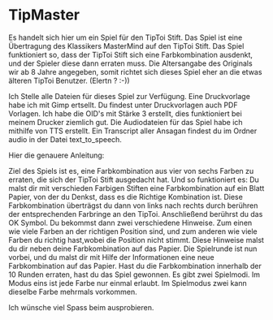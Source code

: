# TipMaster

Es handelt sich hier um ein Spiel für den TipToi Stift. 
Das Spiel ist eine Übertragung des Klassikers MasterMind auf den TipToi Stift. Das Spiel funktioniert so, dass der TipToi Stift sich eine Farbkombination ausdenkt, und der Spieler diese dann erraten muss. Die Altersangabe des Originals wir ab 8 Jahre angegeben, somit richtet sich dieses Spiel eher an die etwas älteren TipToi Benutzer. (Elertn ? :-))

Ich Stelle alle Dateien für dieses Spiel zur Verfügung. Eine Druckvorlage habe ich mit Gimp ertsellt. Du findest unter Druckvorlagen  auch PDF Vorlagen. Ich habe die OID's mit Stärke 3 erstellt, dies funktioniert bei meinem Drucker ziemlich gut. Die Audiodateien für das Spiel habe ich mithilfe von TTS erstellt. Ein Transcript aller Ansagan findest du im Ordner audio in der Datei text_to_speech.

Hier die genauere Anleitung:

Ziel des Spiels ist es, eine Farbkombination aus vier von sechs Farben zu erraten, die sich der TipToi Stift ausgedacht hat. Und so funktioniert es: Du malst dir mit verschieden Farbigen Stiften eine Farbkombination auf ein Blatt Papier, von der du Denkst, dass es die Richtige Kombination ist. Diese Farbkombination überträgst du dann von links nach rechts durch berühren der entsprechenden Farbringe an den TipToi. Anschließend berührst du das OK Symbol. Du bekommst dann zwei verschiedene Hinweise. Zum einen wie viele Farben an der richtigen Position sind, und zum anderen wie viele Farben du richtig hast,wobei die Position nicht stimmt. Diese Hinweise malst du dir neben deine Farbkombination auf das Papier. Die Spielrunde ist nun vorbei, und du malst dir mit Hilfe der Informationen eine neue Farbkombination auf das Papier. Hast du die Farbkombination innerhalb der 10 Runden erraten, hast du das Spiel gewonnen.
Es gibt zwei Spielmodi. Im Modus eins ist jede Farbe nur einmal erlaubt. Im Spielmodus zwei kann dieselbe Farbe mehrmals vorkommen.

Ich wünsche viel Spass beim ausprobieren.

